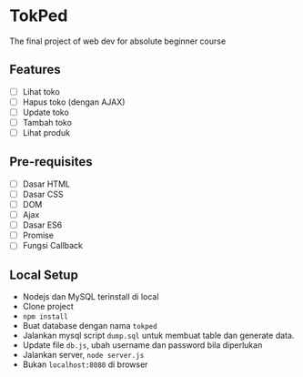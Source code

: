 # TokPed

The final project of web dev for absolute beginner course

## Features
- [ ] Lihat toko
- [ ] Hapus toko (dengan AJAX)
- [ ] Update toko
- [ ] Tambah toko
- [ ] Lihat produk

## Pre-requisites
- [ ] Dasar HTML
- [ ] Dasar CSS
- [ ] DOM
- [ ] Ajax
- [ ] Dasar ES6
- [ ] Promise
- [ ] Fungsi Callback

## Local Setup
- Nodejs dan MySQL terinstall di local
- Clone project
- `npm install`
- Buat database dengan nama `tokped`
- Jalankan mysql script `dump.sql` untuk membuat table dan generate data.
- Update file `db.js`, ubah username dan password bila diperlukan
- Jalankan server, `node server.js`
- Bukan `localhost:8080` di browser

